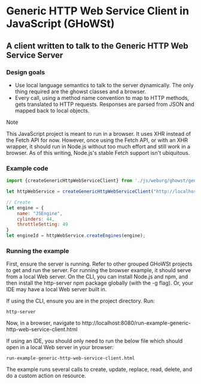 # Generic HTTP Web Service Client in JavaScript (GHoWSt)

## A client written to talk to the Generic HTTP Web Service Server

### Design goals

- Use local language semantics to talk to the server dynamically. The only thing
  required are the ghowst classes and a browser.
- Every call, using a method name convention to map to HTTP methods, gets
  translated to HTTP requests. Responses are parsed from JSON and mapped back to
  local objects.

> [!NOTE]
> This JavaScript project is meant to run in a browser. It uses XHR instead of
> the Fetch API for now. However, once using the Fetch API, or with an XHR
> wrapper, it should run in Node.js without too much effort and still work in a
> browser. As of this writing, Node.js's stable Fetch support isn't ubiquitous.

### Example code

```js
import {createGenericHttpWebServiceClient} from './js/weburg/ghowst/generic-http-web-service-client.js';

let httpWebService = createGenericHttpWebServiceClient("http://localhost:8081/generichttpws");

// Create
let engine = {
    name: "JSEngine",
    cylinders: 44,
    throttleSetting: 49
}
let engineId = httpWebService.createEngines(engine);
```

### Running the example

First, ensure the server is running. Refer to other grouped GHoWSt projects to
get and run the server. For running the browser example, it should serve from a
local Web server. On the CLI, you can install Node.js and npm, and then install
the http-server npm package globally (with the -g flag). Or, your IDE may have
a local Web server built in.

If using the CLI, ensure you are in the project directory. Run:

`http-server`

Now, in a browser, navigate to http://localhost:8080/run-example-generic-http-web-service-client.html

If using an IDE, you should only need to run the below file which should open
in a local Web server in your browser:

`run-example-generic-http-web-service-client.html`

The example runs several calls to create, update, replace, read, delete, and do
a custom action on resource.